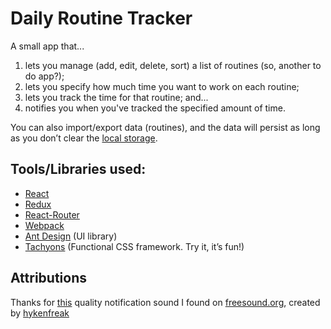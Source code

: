 Daily Routine Tracker
========================================

A small app that...

1. lets you manage (add, edit, delete, sort) a list of routines (so, another to do app?);
2. lets you specify how much time you want to work on each routine;
3. lets you track the time for that routine; and...
4. notifies you when you've tracked the specified amount of time.

You can also import/export data (routines), and the data will persist as long as you don’t clear the [local storage](https://developer.mozilla.org/en/docs/Web/API/Window/localStorage).


## Tools/Libraries used:

- [React](https://facebook.github.io/react/)
- [Redux](http://redux.js.org/)
- [React-Router](https://reacttraining.com/react-router/)
- [Webpack](https://webpack.js.org/)
- [Ant Design](https://ant.design/) (UI library)
- [Tachyons](http://tachyons.io/) (Functional CSS framework. Try it, it’s fun!)


## Attributions

Thanks for [this](https://freesound.org/people/hykenfreak/sounds/202029/) quality notification sound I found on [freesound.org](https://freesound.org/), created by [hykenfreak](https://freesound.org/people/hykenfreak/)
